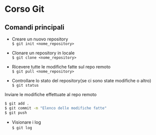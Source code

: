 # Corso Git

## Comandi principali

* Creare un nuovo repository  
`$ git init <nome_repository>`  

* Clonare un repository in locale  
`$ git clone <nome_repository>`  

* Ricevere tutte le modifiche fatte sul repo remoto  
`$ git pull <nome_repository>`  

* Controllare lo stato del repository(se ci sono state modifiche o altro)  
`$ git status`  

Inviare le modifiche effettuate al repo remoto

```bash
$ git add .
$ git commit -m "Elenco delle modifiche fatte"
$ git push 
```  

* Visionare i log  
`$ git log`  

